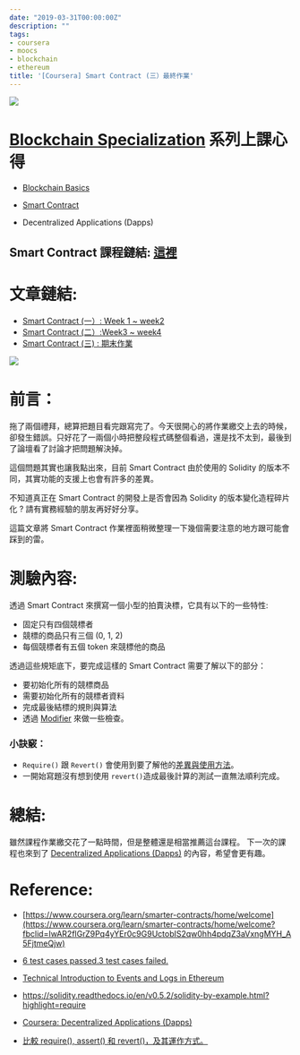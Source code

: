 ```yaml
---
date: "2019-03-31T00:00:00Z"
description: ""
tags:
- coursera
- moocs
- blockchain
- ethereum
title: '[Coursera] Smart Contract (三）最終作業'
---
```


![](../images/2018/blockchain.png)



# [Blockchain Specialization](https://www.coursera.org/specializations/blockchain) 系列上課心得

- [Blockchain Basics](http://www.evanlin.com/moocs-bitcoin-basis/)

- [Smart Contract ](http://www.evanlin.com/moocs-smart-contract/)

- Decentralized Applications (Dapps)


## Smart Contract 課程鏈結:  [這裡](https://www.coursera.org/learn/smarter-contracts/home/welcome)



# 文章鏈結:

- [Smart Contract (一）: Week 1 ~ week2](http://www.evanlin.com/moocs-smart-contract/)
- [Smart Contract (二）:Week3  ~ week4](http://www.evanlin.com/moocs-smart-contract2/) 
- [Smart Contract (三) : 期末作業](http://www.evanlin.com/moocs-smart-contract3/)



![](../images/2019/smartcontact.png)

# 前言：

拖了兩個禮拜，總算把題目看完跟寫完了。今天很開心的將作業繳交上去的時候，卻發生錯誤。只好花了一兩個小時把整段程式碼整個看過，還是找不太到，最後到了論壇看了討論才把問題解決掉。 

這個問題其實也讓我點出來，目前 Smart Contract 由於使用的 Solidity 的版本不同，其實功能的支援上也會有許多的差異。

不知道真正在 Smart Contract 的開發上是否會因為 Solidity 的版本變化造程碎片化 ?  請有實務經驗的朋友再好好分享。 

這篇文章將 Smart Contract 作業裡面稍微整理一下幾個需要注意的地方跟可能會踩到的雷。


# 測驗內容:

透過 Smart Contract 來撰寫一個小型的拍賣決標，它具有以下的一些特性:

- 固定只有四個競標者
- 競標的商品只有三個 (0, 1, 2)
- 每個競標者有五個 token 來競標他的商品

透過這些規矩底下，要完成這樣的 Smart Contract 需要了解以下的部分：

- 要初始化所有的競標商品
- 需要初始化所有的競標者資料
- 完成最後結標的規則與算法
- 透過 [Modifier](https://coursetro.com/posts/code/101/Solidity-Modifier-Tutorial---Control-Functions-with-Modifiers) 來做一些檢查。

### 小訣竅：

- `Require()` 跟 `Revert()` 會使用到要了解他的[差異與使用方法](https://medium.com/taipei-ethereum-meetup/%E6%AF%94%E8%BC%83-require-assert-%E5%92%8C-revert-%E5%8F%8A%E5%85%B6%E9%81%8B%E4%BD%9C%E6%96%B9%E5%BC%8F-30c24d534ce4)。
- 一開始寫題沒有想到使用 `revert()`造成最後計算的測試一直無法順利完成。



# 總結:

雖然課程作業繳交花了一點時間，但是整體還是相當推薦這台課程。 下一次的課程也來到了 [Decentralized Applications (Dapps)](https://www.coursera.org/learn/decentralized-apps-on-blockchain/home/welcome) 的內容，希望會更有趣。



# Reference:

- [https://www.coursera.org/learn/smarter-contracts/home/welcome](https://www.coursera.org/learn/smarter-contracts/home/welcome?fbclid=IwAR2flGrZ9Pq4yYEr0c9G9UctobIS2qw0hh4pdqZ3aVxngMYH_A5FjtmeQjw)

- [6 test cases passed.3 test cases failed.](https://www.coursera.org/learn/smarter-contracts/discussions/weeks/4/threads/AjiN5JZUEeir3xJNYGdMZA)

- [Technical Introduction to Events and Logs in Ethereum](https://media.consensys.net/technical-introduction-to-events-and-logs-in-ethereum-a074d65dd61e)

- https://solidity.readthedocs.io/en/v0.5.2/solidity-by-example.html?highlight=require

- [Coursera: Decentralized Applications (Dapps)](<https://www.coursera.org/learn/decentralized-apps-on-blockchain/home/welcome>)

- [比較 require(), assert() 和 revert()，及其運作方式。](https://medium.com/taipei-ethereum-meetup/%E6%AF%94%E8%BC%83-require-assert-%E5%92%8C-revert-%E5%8F%8A%E5%85%B6%E9%81%8B%E4%BD%9C%E6%96%B9%E5%BC%8F-30c24d534ce4)
